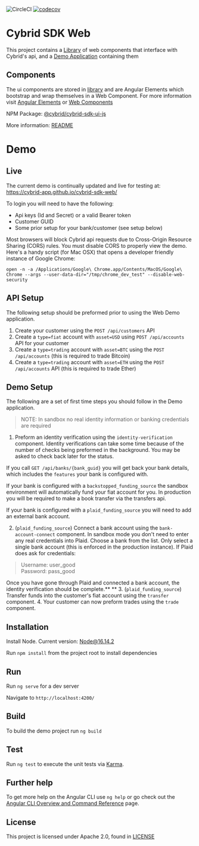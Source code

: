 ![CircleCI](https://circleci.com/gh/Cybrid-app/cybrid-sdk-web.svg?style=svg)
[![codecov](https://codecov.io/gh/Cybrid-app/cybrid-sdk-web/branch/main/graph/badge.svg?token=2U326QU5J6)](https://codecov.io/gh/Cybrid-app/cybrid-sdk-web)

# Cybrid SDK Web

This project contains a [Library](/library) of web components that interface with Cybrid's api, and a [Demo Application](/src) containing them

## Components

The ui components are stored in [library](/library) and are Angular Elements which bootstrap and wrap themselves in a Web Component. For more information visit [Angular Elements](https://angular.io/guide/elements) or [Web Components](https://developer.mozilla.org/en-US/docs/Web/Web_Components)

NPM Package: [@cybrid/cybrid-sdk-ui-js]()

More information: [README](library/README.md)

# Demo

## Live

The current demo is continually updated and live for testing at: https://cybrid-app.github.io/cybrid-sdk-web/

To login you will need to have the following:

- Api keys (Id and Secret) or a valid Bearer token
- Customer GUID
- Some prior setup for your bank/customer (see setup below)

Most browsers will block Cybrid api requests due to Cross-Origin Resource Sharing (CORS) rules. You must disable CORS to properly view the demo. Here's a handy script (for Mac OSX) that opens a developer friendly instance of Google Chrome:

```shell
open -n -a /Applications/Google\ Chrome.app/Contents/MacOS/Google\ Chrome --args --user-data-dir="/tmp/chrome_dev_test" --disable-web-security
```

## API Setup

The following setup should be preformed prior to using the Web Demo application.

1. Create your customer using the `POST /api/customers` API
2. Create a `type=fiat` account with `asset=USD` using `POST /api/accounts` API for your customer
3. Create a `type=trading` account with `asset=BTC` using the `POST /api/accounts` (this is required to trade Bitcoin)
4. Create a `type=trading` account with `asset=ETH` using the `POST /api/accounts` API (this is required to trade Ether)

## Demo Setup

The following are a set of first time steps you should follow in the Demo application.

> NOTE: In sandbox no real identity information or banking credentials are required

1. Preform an identity verification using the `identity-verification` component. Identity verifications can take some time because of the number of checks being preformed in the background. You may be asked to check back later for the status.

If you call `GET /api/banks/{bank_guid}` you will get back your bank details, which includes the `features` your bank is configured with.

If your bank is configured with a `backstopped_funding_source` the sandbox environment will automatically fund your fiat account for you. In production you will be required to make a book transfer via the transfers api.

If your bank is configured with a `plaid_funding_source` you will need to add an external bank account.

2. (`plaid_funding_source`) Connect a bank account using the `bank-account-connect` component. In sandbox mode you don't need to enter any real credentials into Plaid. Choose a bank from the list. Only select a single bank account (this is enforced in the production instance). If Plaid does ask for credentials:

> Username: user_good \
> Password: pass_good

Once you have gone through Plaid and connected a bank account, the identity verification should be complete.\*\*
\*\* 3. (`plaid_funding_source`) Transfer funds into the customer's fiat account using the `transfer` component. 4. Your customer can now preform trades using the `trade` component.

## Installation

Install Node. Current version: [Node@16.14.2](https://nodejs.org/en/)

Run `npm install` from the project root to install dependencies

## Run

Run `ng serve` for a dev server

Navigate to `http://localhost:4200/`

## Build

To build the demo project run `ng build`

## Test

Run `ng test` to execute the unit tests via [Karma](https://karma-runner.github.io).

## Further help

To get more help on the Angular CLI use `ng help` or go check out the [Angular CLI Overview and Command Reference](https://angular.io/cli) page.

## License

This project is licensed under Apache 2.0, found in [LICENSE](https://github.com/Cybrid-app/Cybrid-SDK/blob/main/LICENSE)
